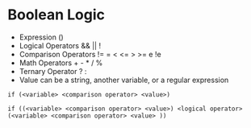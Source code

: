 # Boolean Logic

* Expression ()
* Logical Operators && || !
* Comparison Operators != = < <= > >= e !e
* Math Operators + - * / %
* Ternary Operator ? : 
* Value can be a string, another variable, or a regular expression

```
if (<variable> <comparison operator> <value>)

if ((<variable> <comparison operator> <value>) <logical operator> (<variable> <comparison operator> <value> ))
```